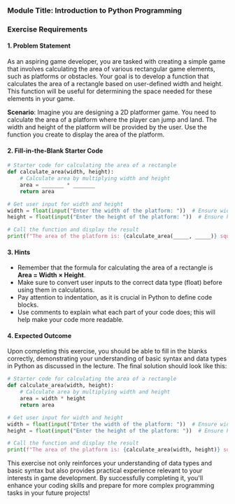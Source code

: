 ### Module Title: Introduction to Python Programming

### Exercise Requirements

#### 1. Problem Statement
As an aspiring game developer, you are tasked with creating a simple game that involves calculating the area of various rectangular game elements, such as platforms or obstacles. Your goal is to develop a function that calculates the area of a rectangle based on user-defined width and height. This function will be useful for determining the space needed for these elements in your game.

**Scenario**: Imagine you are designing a 2D platformer game. You need to calculate the area of a platform where the player can jump and land. The width and height of the platform will be provided by the user. Use the function you create to display the area of the platform.

#### 2. Fill-in-the-Blank Starter Code
```python
# Starter code for calculating the area of a rectangle
def calculate_area(width, height):
    # Calculate area by multiplying width and height
    area = _______ * _______
    return area

# Get user input for width and height
width = float(input("Enter the width of the platform: "))  # Ensure width is a float
height = float(input("Enter the height of the platform: "))  # Ensure height is a float

# Call the function and display the result
print(f"The area of the platform is: {calculate_area(_____, _____)} square units.")
```

#### 3. Hints
- Remember that the formula for calculating the area of a rectangle is **Area = Width × Height**.
- Make sure to convert user inputs to the correct data type (float) before using them in calculations.
- Pay attention to indentation, as it is crucial in Python to define code blocks.
- Use comments to explain what each part of your code does; this will help make your code more readable.

#### 4. Expected Outcome
Upon completing this exercise, you should be able to fill in the blanks correctly, demonstrating your understanding of basic syntax and data types in Python as discussed in the lecture. The final solution should look like this:

```python
# Starter code for calculating the area of a rectangle
def calculate_area(width, height):
    # Calculate area by multiplying width and height
    area = width * height
    return area

# Get user input for width and height
width = float(input("Enter the width of the platform: "))  # Ensure width is a float
height = float(input("Enter the height of the platform: "))  # Ensure height is a float

# Call the function and display the result
print(f"The area of the platform is: {calculate_area(width, height)} square units.")
```

This exercise not only reinforces your understanding of data types and basic syntax but also provides practical experience relevant to your interests in game development. By successfully completing it, you'll enhance your coding skills and prepare for more complex programming tasks in your future projects!
